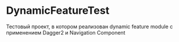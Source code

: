 # DynamicFeatureTest

Тестовый проект, в котором реализован dynamic feature module с применением Dagger2 и Navigation Component
